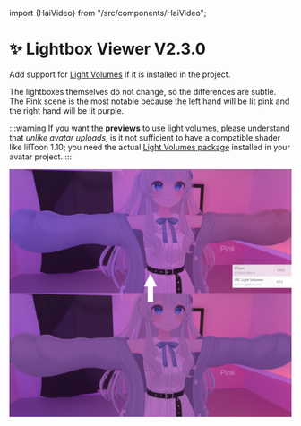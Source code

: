 ﻿import {HaiVideo} from "/src/components/HaiVideo";

# ✨ Lightbox Viewer V2.3.0

Add support for [Light Volumes](https://github.com/REDSIM/VRCLightVolumes) if it is installed in the project.

The lightboxes themselves do not change, so the differences are subtle.
The Pink scene is the most notable because the left hand will be lit pink and the right hand will be lit purple.

:::warning
If you want the **previews** to use light volumes, please understand that *unlike avatar uploads*, is it not sufficient to have a compatible shader like lilToon 1.10;
you need the actual [Light Volumes package](https://github.com/REDSIM/VRCLightVolumes?tab=readme-ov-file#installation-through-vrchat-creator-companion) installed in your avatar project.
:::

![lightvolume-Unity_jqyphEGfvy.png](..%2Fdocs%2Fproducts%2Fimg%2Flightbox-viewer%2Flightvolume-Unity_jqyphEGfvy.png)

<HaiVideo src="./img/lightbox-viewer/gvIpDdvoyu.mp4" loop={true}></HaiVideo>